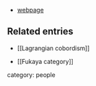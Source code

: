
* [webpage](http://math.harvard.edu/~hirolee/)

## Related entries

* [[Lagrangian cobordism]]

* [[Fukaya category]]

category: people
